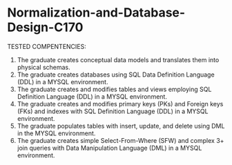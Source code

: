 # Normalization-and-Database-Design-C170
TESTED COMPENTENCIES:
1. The graduate creates conceptual data models and translates them into physical schemas.
2. The graduate creates databases using SQL Data Definition Language (DDL) in a MYSQL environment.
3. The graduate creates and modifies tables and views employing SQL Definition Language (DDL) in a MYSQL environment.
4. The graduate creates and modifies primary keys (PKs) and Foreign keys (FKs) and indexes with SQL Definition Language (DDL) in a MYSQL environment.
5. The graduate populates tables with insert, update, and delete using DML in the MYSQL environment.
6. The graduate creates simple Select-From-Where (SFW) and complex 3+ join queries with Data Manipulation Language (DML) in a MYSQL environment.


